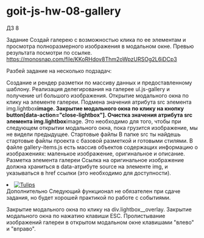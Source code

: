 # goit-js-hw-08-gallery

ДЗ 8

Задание Создай галерею с возможностью клика по ее элементам и просмотра
полноразмерного изображения в модальном окне. Превью результата посмотри по
ссылке. https://monosnap.com/file/KKoRHdov8Thm2oWpzURSOg2L6iDCp3

Разбей задание на несколько подзадач:

Создание и рендер разметки по массиву данных и предоставленному шаблону.
Реализация делегирования на галерее ul.js-gallery и получение url большого
изображения. Открытие модального окна по клику на элементе галереи. Подмена
значения атрибута src элемента img.lightbox**image. Закрытие модального окна по
клику на кнопку button[data-action="close-lightbox"]. Очистка значения атрибута
src элемента img.lightbox**image. Это необходимо для того, чтобы при следующем
открытии модального окна, пока грузится изображение, мы не видели предыдущее.
Стартовые файлы В папке src ты найдешь стартовые файлы проекта с базовой
разметкой и готовыми стилями. В файле gallery-items.js есть массив объектов
содержащих информацию о изображениях: маленькое изображение, оригинальное и
описание. Разметка элемента галереи Ссылка на оригинальное изображение должна
храниться в data-атрибуте source на элементе img, и указываться в href ссылки
(это необходимо для доступности).

<li class="gallery__item">
  <a
    class="gallery__link"
    href="https://cdn.pixabay.com/photo/2010/12/13/10/13/tulips-2546_1280.jpg"
  >
    <img
      class="gallery__image"
      src="https://cdn.pixabay.com/photo/2010/12/13/10/13/tulips-2546__340.jpg"
      data-source="https://cdn.pixabay.com/photo/2010/12/13/10/13/tulips-2546_1280.jpg"
      alt="Tulips"
    />
  </a>
</li>
Дополнительно
Следующий функционал не обязателен при сдаче задания, но будет хорошей практикой по работе с событиями.

Закрытие модального окна по клику на div.lightbox\_\_overlay. Закрытие
модального окна по нажатию клавиши ESC. Пролистывание изображений галереи в
открытом модальном окне клавишами "влево" и "вправо".
